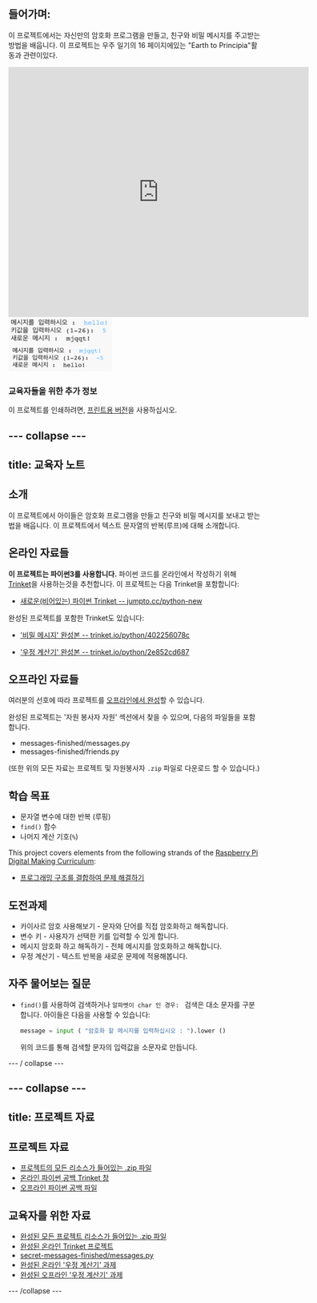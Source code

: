 ## 들어가며:

이 프로젝트에서는 자신만의 암호화 프로그램을 만들고, 친구와 비밀 메시지를 주고받는 방법을 배웁니다. 이 프로젝트는 우주 일기의 16 페이지에있는 "Earth to Principia"활동과 관련이있다.

<div class="trinket">
  <iframe src="https://trinket.io/embed/python/402256078c?outputOnly=true&start=result" width="600" height="500" frameborder="0" marginwidth="0" marginheight="0" allowfullscreen>
  </iframe>
  <img src="images/messages-finished.png">
</div>

### 교육자들을 위한 추가 정보

이 프로젝트를 인쇄하려면, [프린트용 버전](https://projects.raspberrypi.org/en/projects/secret-messages/print)을 사용하십시오.

## \--- collapse \---

## title: 교육자 노트

## 소개

이 프로젝트에서 아이들은 암호화 프로그램을 만들고 친구와 비밀 메시지를 보내고 받는 법을 배웁니다. 이 프로젝트에서 텍스트 문자열의 반복(루프)에 대해 소개합니다.

## 온라인 자료들

**이 프로젝트는 파이썬3를 사용합니다.** 파이썬 코드를 온라인에서 작성하기 위해 [Trinket](https://trinket.io/)을 사용하는것을 추천합니다. 이 프로젝트는 다음 Trinket을 포함합니다:

* [새로운(비어있는) 파이썬 Trinket -- jumpto.cc/python-new](http://jumpto.cc/python-new)

완성된 프로젝트를 포함한 Trinket도 있습니다:

* ['비밀 메시지' 완성본 -- trinket.io/python/402256078c](https://trinket.io/python/402256078c)

* ['우정 계산기' 완성본 -- trinket.io/python/2e852cd687](https://trinket.io/python/2e852cd687)

## 오프라인 자료들

여러분의 선호에 따라 프로젝트를 [오프라인에서 완성](https://www.codeclubprojects.org/en-GB/resources/python-working-offline/)할 수 있습니다.

완성된 프로젝트는 '자원 봉사자 자원' 섹션에서 찾을 수 있으며, 다음의 파일들을 포함합니다.

* messages-finished/messages.py
* messages-finished/friends.py

(또한 위의 모든 자료는 프로젝트 및 자원봉사자 `.zip` 파일로 다운로드 할 수 있습니다.)

## 학습 목표

* 문자열 변수에 대한 반복 (루핑)
* `find()` 함수
* 나머지 계산 기호(`%`)

This project covers elements from the following strands of the [Raspberry Pi Digital Making Curriculum](https://rpf.io/curriculum):

* [프로그래밍 구조를 결합하여 문제 해결하기](https://www.raspberrypi.org/curriculum/programming/builder)

## 도전과제

* 카이사르 암호 사용해보기 - 문자와 단어를 직접 암호화하고 해독합니다.
* 변수 키 - 사용자가 선택한 키를 입력할 수 있게 합니다.
* 메시지 암호화 하고 해독하기 - 전체 메시지를 암호화하고 해독합니다.
* 우정 계산기 - 텍스트 반복을 새로운 문제에 적용해봅니다.

## 자주 물어보는 질문

* `find()`를 사용하여 검색하거나 `알파벳이 char 인 경우: ` 검색은 대소 문자를 구분합니다. 아이들은 다음을 사용할 수 있습니다:
    
    ```python
    message = input ( "암호화 할 메시지를 입력하십시오 : ").lower ()
    ```
    
    위의 코드를 통해 검색할 문자의 입력값을 소문자로 만듭니다.

\--- / collapse \---

## \--- collapse \---

## title: 프로젝트 자료

## 프로젝트 자료

* [프로젝트의 모든 리소스가 들어있는 .zip 파일](resources/secret-messages-project-resources.zip)
* [온라인 파이썬 공백 Trinket 창](http://jumpto.cc/python-new)
* [오프라인 파이썬 공백 파일](resources/new-new.py)

## 교육자를 위한 자료

* [완성된 모든 프로젝트 리소스가 들어있는 .zip 파일](resources/secret-messages-volunteer-resources.zip)
* [완성된 온라인 Trinket 프로젝트](https://trinket.io/python/402256078c)
* [secret-messages-finished/messages.py](resources/secret-messages-finished-messages.py)
* [완성된 온라인 '우정 계산기' 과제](https://trinket.io/python/2e852cd687)
* [완성된 오프라인 '우정 계산기' 과제](resources/friendship-calculator-finished-friends.py)

\--- /collapse \---